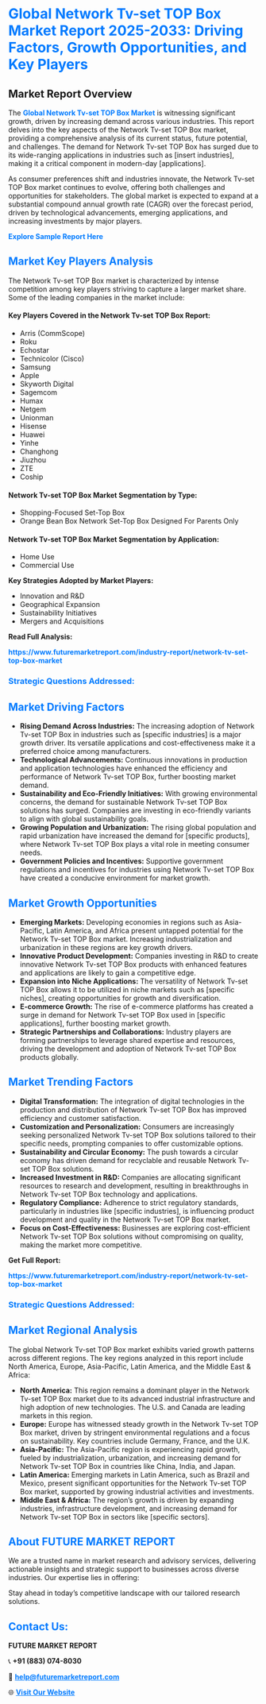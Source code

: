 <h1 style="color: #007BFF;">Global Network Tv-set TOP Box Market Report 2025-2033: Driving Factors, Growth Opportunities, and Key Players</h1>

<section id="overview">
<h2>Market Report Overview</h2>
<p>The <a href="https://www.futuremarketreport.com/industry-report/network-tv-set-top-box-market" style="color: #007BFF; text-decoration: none;"><strong>Global Network Tv-set TOP Box Market</strong></a> is witnessing significant growth, driven by increasing demand across various industries. This report delves into the key aspects of the Network Tv-set TOP Box market, providing a comprehensive analysis of its current status, future potential, and challenges. The demand for Network Tv-set TOP Box has surged due to its wide-ranging applications in industries such as [insert industries], making it a critical component in modern-day [applications].</p>
<p>As consumer preferences shift and industries innovate, the Network Tv-set TOP Box market continues to evolve, offering both challenges and opportunities for stakeholders. The global market is expected to expand at a substantial compound annual growth rate (CAGR) over the forecast period, driven by technological advancements, emerging applications, and increasing investments by major players.</p>
</section>

<section id="overview">
<p><a href="https://www.futuremarketreport.com/request-sample/reportId=115912" style="color: #007BFF; text-decoration: none;"><strong>Explore Sample Report Here</strong></a></p>
</section>

<section id="key-players">
<h2 style="color: #007BFF;">Market Key Players Analysis</h2>
<p>The Network Tv-set TOP Box market is characterized by intense competition among key players striving to capture a larger market share. Some of the leading companies in the market include:</p>
<h4>Key Players Covered in the Network Tv-set TOP Box Report:</h4>
<ul><li>Arris (CommScope)</li><li>Roku</li><li>Echostar</li><li>Technicolor (Cisco)</li><li>Samsung</li><li>Apple</li><li>Skyworth Digital</li><li>Sagemcom</li><li>Humax</li><li>Netgem</li><li>Unionman</li><li>Hisense</li><li>Huawei</li><li>Yinhe</li><li>Changhong</li><li>Jiuzhou</li><li>ZTE</li><li>Coship</li></ul>
<h4>Network Tv-set TOP Box Market Segmentation by Type:</h4>
<ul><li>Shopping-Focused Set-Top Box</li><li>Orange Bean Box Network Set-Top Box Designed For Parents Only</li></ul>

<h4>Network Tv-set TOP Box Market Segmentation by Application:</h4>
<ul><li>Home Use</li><li>Commercial Use</li></ul>
<p><strong>Key Strategies Adopted by Market Players:</strong></p>
<ul>
<li>Innovation and R&D</li>
<li>Geographical Expansion</li>
<li>Sustainability Initiatives</li>
<li>Mergers and Acquisitions</li>
</ul>
</section>

<section>
<p><strong>Read Full Analysis: </strong></p><a href="https://www.futuremarketreport.com/industry-report/network-tv-set-top-box-market" style="color: #007BFF; text-decoration: none;"><strong>https://www.futuremarketreport.com/industry-report/network-tv-set-top-box-market</strong></a>
<h3 style="color: #007BFF;">Strategic Questions Addressed:</h3>
</section>

<section id="driving-factors">
<h2 style="color: #007BFF;">Market Driving Factors</h2>
<ul>
<li><strong>Rising Demand Across Industries:</strong> The increasing adoption of Network Tv-set TOP Box in industries such as [specific industries] is a major growth driver. Its versatile applications and cost-effectiveness make it a preferred choice among manufacturers.</li>
<li><strong>Technological Advancements:</strong> Continuous innovations in production and application technologies have enhanced the efficiency and performance of Network Tv-set TOP Box, further boosting market demand.</li>
<li><strong>Sustainability and Eco-Friendly Initiatives:</strong> With growing environmental concerns, the demand for sustainable Network Tv-set TOP Box solutions has surged. Companies are investing in eco-friendly variants to align with global sustainability goals.</li>
<li><strong>Growing Population and Urbanization:</strong> The rising global population and rapid urbanization have increased the demand for [specific products], where Network Tv-set TOP Box plays a vital role in meeting consumer needs.</li>
<li><strong>Government Policies and Incentives:</strong> Supportive government regulations and incentives for industries using Network Tv-set TOP Box have created a conducive environment for market growth.</li>
</ul>
</section>

<section id="growth-opportunities">
<h2 style="color: #007BFF;">Market Growth Opportunities</h2>
<ul>
<li><strong>Emerging Markets:</strong> Developing economies in regions such as Asia-Pacific, Latin America, and Africa present untapped potential for the Network Tv-set TOP Box market. Increasing industrialization and urbanization in these regions are key growth drivers.</li>
<li><strong>Innovative Product Development:</strong> Companies investing in R&D to create innovative Network Tv-set TOP Box products with enhanced features and applications are likely to gain a competitive edge.</li>
<li><strong>Expansion into Niche Applications:</strong> The versatility of Network Tv-set TOP Box allows it to be utilized in niche markets such as [specific niches], creating opportunities for growth and diversification.</li>
<li><strong>E-commerce Growth:</strong> The rise of e-commerce platforms has created a surge in demand for Network Tv-set TOP Box used in [specific applications], further boosting market growth.</li>
<li><strong>Strategic Partnerships and Collaborations:</strong> Industry players are forming partnerships to leverage shared expertise and resources, driving the development and adoption of Network Tv-set TOP Box products globally.</li>
</ul>
</section>

<section id="trending-factors">
<h2 style="color: #007BFF;">Market Trending Factors</h2>
<ul>
<li><strong>Digital Transformation:</strong> The integration of digital technologies in the production and distribution of Network Tv-set TOP Box has improved efficiency and customer satisfaction.</li>
<li><strong>Customization and Personalization:</strong> Consumers are increasingly seeking personalized Network Tv-set TOP Box solutions tailored to their specific needs, prompting companies to offer customizable options.</li>
<li><strong>Sustainability and Circular Economy:</strong> The push towards a circular economy has driven demand for recyclable and reusable Network Tv-set TOP Box solutions.</li>
<li><strong>Increased Investment in R&D:</strong> Companies are allocating significant resources to research and development, resulting in breakthroughs in Network Tv-set TOP Box technology and applications.</li>
<li><strong>Regulatory Compliance:</strong> Adherence to strict regulatory standards, particularly in industries like [specific industries], is influencing product development and quality in the Network Tv-set TOP Box market.</li>
<li><strong>Focus on Cost-Effectiveness:</strong> Businesses are exploring cost-efficient Network Tv-set TOP Box solutions without compromising on quality, making the market more competitive.</li>
</ul>
</section>

<section>
<p><strong>Get Full Report: </strong></p><a href="https://www.futuremarketreport.com/industry-report/network-tv-set-top-box-market" style="color: #007BFF; text-decoration: none;"><strong>https://www.futuremarketreport.com/industry-report/network-tv-set-top-box-market</strong></a>
<h3 style="color: #007BFF;">Strategic Questions Addressed:</h3>
</section>


<section id="regional-analysis">
<h2 style="color: #007BFF;">Market Regional Analysis</h2>
<p>The global Network Tv-set TOP Box market exhibits varied growth patterns across different regions. The key regions analyzed in this report include North America, Europe, Asia-Pacific, Latin America, and the Middle East & Africa:</p>
<ul>
<li><strong>North America:</strong> This region remains a dominant player in the Network Tv-set TOP Box market due to its advanced industrial infrastructure and high adoption of new technologies. The U.S. and Canada are leading markets in this region.</li>
<li><strong>Europe:</strong> Europe has witnessed steady growth in the Network Tv-set TOP Box market, driven by stringent environmental regulations and a focus on sustainability. Key countries include Germany, France, and the U.K.</li>
<li><strong>Asia-Pacific:</strong> The Asia-Pacific region is experiencing rapid growth, fueled by industrialization, urbanization, and increasing demand for Network Tv-set TOP Box in countries like China, India, and Japan.</li>
<li><strong>Latin America:</strong> Emerging markets in Latin America, such as Brazil and Mexico, present significant opportunities for the Network Tv-set TOP Box market, supported by growing industrial activities and investments.</li>
<li><strong>Middle East & Africa:</strong> The region’s growth is driven by expanding industries, infrastructure development, and increasing demand for Network Tv-set TOP Box in sectors like [specific sectors].</li>
</ul>
</section>

<footer>
<h2 style="color: #007BFF;">About FUTURE MARKET REPORT</h2>
<p>We are a trusted name in market research and advisory services, delivering actionable insights and strategic support to businesses across diverse industries. Our expertise lies in offering:</p>

<p>Stay ahead in today’s competitive landscape with our tailored research solutions.</p>

<h2 style="color: #007BFF;">Contact Us:</h2>
<p><strong>FUTURE MARKET REPORT</strong></p>
<p>📞 <strong>+91 (883) 074-8030</strong></p>
<p>📧 <strong><a href="mailto:help@futuremarketreport.com" style="color: #007BFF;">help@futuremarketreport.com</a></strong></p>
<p>🌐 <strong><a href="https://www.futuremarketreport.com/" style="color: #007BFF;">Visit Our Website</a></strong></p>
</footer>